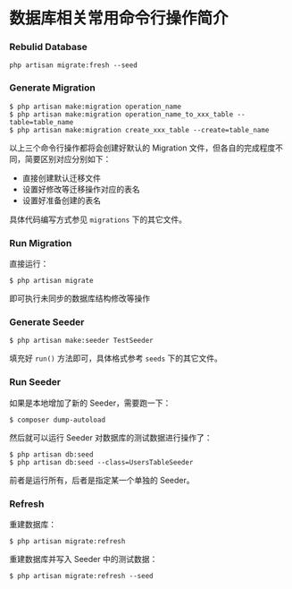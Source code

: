 # 数据库相关常用命令行操作简介

### Rebulid Database

```shell
php artisan migrate:fresh --seed
```

### Generate Migration

```shell
$ php artisan make:migration operation_name
$ php artisan make:migration operation_name_to_xxx_table --table=table_name
$ php artisan make:migration create_xxx_table --create=table_name
```

以上三个命令行操作都将会创建好默认的 Migration 文件，但各自的完成程度不同，简要区别对应分别如下：
- 直接创建默认迁移文件
- 设置好修改等迁移操作对应的表名
- 设置好准备创建的表名

具体代码编写方式参见 `migrations` 下的其它文件。

### Run Migration
直接运行：

```shell
$ php artisan migrate
```

即可执行未同步的数据库结构修改等操作

### Generate Seeder

```shell
$ php artisan make:seeder TestSeeder
```

填充好 `run()` 方法即可，具体格式参考 `seeds` 下的其它文件。

### Run Seeder
如果是本地增加了新的 Seeder，需要跑一下：

```shell
$ composer dump-autoload
```

然后就可以运行 Seeder 对数据库的测试数据进行操作了：

```shell
$ php artisan db:seed
$ php artisan db:seed --class=UsersTableSeeder
```

前者是运行所有，后者是指定某一个单独的 Seeder。

### Refresh

重建数据库：

```shell
$ php artisan migrate:refresh
```

重建数据库并写入 Seeder 中的测试数据：

```shell
$ php artisan migrate:refresh --seed
```
